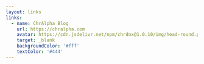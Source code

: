 ```yaml
---
layout: links
links: 
  - name: ChrAlpha Blog
    url: https://chralpha.com
    avatar: https://cdn.jsdelivr.net/npm/chrdnx@1.0.10/img/head-round.png
    target: _blank
    backgroundColor: '#fff'
    textColor: '#444'
---
```

